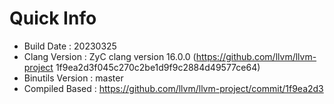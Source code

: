 # Quick Info
* Build Date : 20230325
* Clang Version : ZyC clang version 16.0.0 (https://github.com/llvm/llvm-project 1f9ea2d3f045c270c2be1d9f9c2884d49577ce64)
* Binutils Version : master
* Compiled Based : https://github.com/llvm/llvm-project/commit/1f9ea2d3

